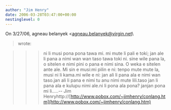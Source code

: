 ```yaml
---
author: "Jim Henry"
date: 2006-03-28T03:47:00+00:00
nestinglevel: 0
---
```

On 3/27/06, agneau belanyek <[agneau.belanyek@virgin.net](mailto://agneau.belanyek@virgin.net)\
> wrote:

>>> ni li musi pona pona tawa mi. mi mute li pali e toki; jan ale li pana a nimi
> wan wan taso tawa toki ni. sine wile pana la, o sitelen e nimi pini o pana e
> nimi sina. O weka e sitelen ante ale. Mi sin e musi:mi pilin e ni: tenpo mute mute la, musi ni li kama.mi wile e ni: jan ali li pana ala e nimi wan taso.jan ali li pana e nimi tu anu nimi mute lili.taso jan li pana ala e kulupu nimi ale.ni li pona ala pona?
> janjan pona mi li.....--
Jim Henryhttp://[http://www.pobox.com/~jimhenry/conlang.htm](http://www.pobox.com/~jimhenry/conlang.htm)